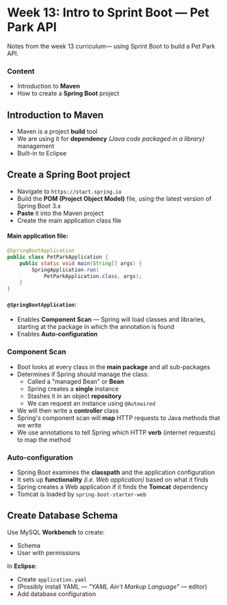 # Week 13: Intro to Sprint Boot — Pet Park API

Notes from the week 13 curriculum— using Sprint Boot to build a Pet Park API.

### Content

-   Introduction to **Maven**
-   How to create a **Spring Boot** project

## Introduction to Maven

-   Maven is a project **build** tool
-   We are using it for **dependency** _(Java code packaged in a library)_ management
-   Built-in to Eclipse

## Create a Spring Boot project

-   Navigate to `https://start.spring.io`
-   Build the **POM (Project Object Model)** file, using the latest version of Spring Boot 3.x
-   **Paste** it into the Maven project
-   Create the main application class file

#### Main application file:

```java
@SpringBootApplication
public class PetParkApplication {
    public static void main(String[] args) {
        SpringApplication.run(
            PetParkApplication.class, args);
    }
}
```

#### `@SpringBootApplication`:

-   Enables **Component Scan** — Spring will load classes and libraries, starting at the package in which the annotation is found
-   Enables **Auto-configuration**

### Component Scan

-   Boot looks at every class in the **main package** and all sub-packages
-   Determines if Spring should manage the class:
    -   Called a "managed Bean" or **Bean**
    -   Spring creates a **single** instance
    -   Stashes it in an object **repository**
    -   We can request an instance using `@Autowired`
-   We will then write a **controller** class
-   Spring's component scan will **map** HTTP requests to Java methods that we write
-   We use annotations to tell Spring which HTTP **verb** (internet requests) to map the method

### Auto-configuration

-   Spring Boot examines the **classpath** and the application configuration
-   It sets up **functionality** _(i.e. Web application)_ based on what it finds
-   Spring creates a Web application if it finds the **Tomcat** dependency
-   Tomcat is loaded by `spring-boot-starter-web`

## Create Database Schema

Use MySQL **Workbench** to create:

-   Schema
-   User with permissions

In **Eclipse**:

-   Create `application.yaml`
-   (Possibly install YAML — *"YAML Ain't Markup Language"* — editor)
-   Add database configuration

<!-- ## Create Table Entities -->

<!-- ## Create Table Data -->

<!-- ## Create JPA Configuration -->

<!-- ## Create Contributor Operation -->
